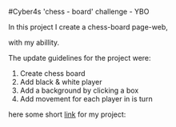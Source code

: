 #Cyber4s  'chess - board'  challenge - YBO

In this project I create a chess-board page-web,

with my abillity.

The update guidelines for the project were:

1. Create chess board
2. Add black & white player
3. Add a background by clicking a box
4. Add movement for each player in is turn

here some short [link](https://htmlpreview.github.io/?https://github.com/Yitzhak851/Cyber4s-projects/blob/main/3-%20chess%20board/3-%20Final%20chess%20board/index.html) for my project: 


